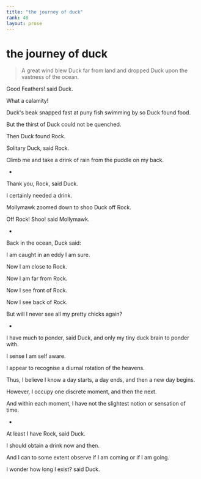 ```yaml
---
title: "the journey of duck"
rank: 40
layout: prose
---
```


# the journey of duck    
  
> A great wind blew Duck far from land and dropped Duck upon the vastness of the ocean.    
  
Good Feathers! said Duck.    
  
What a calamity!     
  
Duck's beak snapped fast at puny fish swimming by so Duck found food.    
  
But the thirst of Duck could not be quenched.    
  
Then Duck found Rock.    
  
Solitary Duck, said Rock.    
  
Climb me and take a drink of rain from the puddle on my back.    
  
*  
  
Thank you, Rock, said Duck.    
  
I certainly needed a drink.    
  
Mollymawk zoomed down to shoo Duck off Rock.    
  
Off Rock! Shoo! said Mollymawk.    
  
*  
  
Back in the ocean, Duck said:    
  
I am caught in an eddy I am sure.    
  
Now I am close to Rock.    
  
Now I am far from Rock.  
  
Now I see front of Rock.    
  
Now I see back of Rock.    
  
But will I never see all my pretty chicks again?    
  
*  
  
I have much to ponder, said Duck, and only my tiny duck brain to ponder with.    
  
I sense I am self aware.    
  
I appear to recognise a diurnal rotation of the heavens.    
  
Thus, I believe I know a day starts, a day ends, and then a new day begins.    
  
However, I occupy one discrete moment, and then the next.  
  
And within each moment, I have not the slightest notion or sensation of time.    
  
*  
  
At least I have Rock, said Duck.    
  
I should obtain a drink now and then.    
  
And I can to some extent observe if I am coming or if I am going.    
  
I wonder how long I exist? said Duck.    
  
  
  
  

